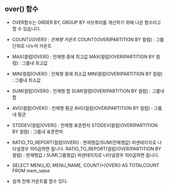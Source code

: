 ## over() 함수
  - OVER함수는 ORDER BY, GROUP BY 서브쿼리를 개선하기 위해 나온 함수라고 할 수 있습니다.
  - COUNT(*)OVER() : 전체행 카운트
    COUNT(*)OVER(PARTITION BY 컬럼) : 그룹단위로 나누어 카운트

  - MAX(컬럼)OVER() : 전체행 중에 최고값
    MAX(컬럼)OVER(PARTITION BY 컬럼) : 그룹내 최고값

  - MIN(컬럼)OVER() : 전체행 중에 최소값
    MIN(컬럼)OVER(PARTITION BY 컬럼) : 그룹내 최소값

  - SUM(컬럼)OVER() : 전체행 합
    SUM(컬럼)OVER(PARTITION BY 컬럼) : 그룹내 합

  - AVG(컬럼)OVER() : 전체행 평균
    AVG(컬럼)OVER(PARTITION BY 컬럼) : 그룹내 평균

  - STDDEV(컬럼)OVER() : 전체행 표준편차
    STDDEV(컬럼)OVER(PARTITION BY 컬럼) : 그룹내 표준편차

  - RATIO_TO_REPORT(컬럼)OVER() : 현재행값/SUM(전체행값) 퍼센테이지로 나타낼경우 100곱하면 됩니다.
    RATIO_TO_REPORT(컬럼)OVER(PARTITION BY 컬럼) : 현재행값 / SUM(그룹행값) 퍼센테이지로 나타낼경우 100곱하면 됩니다.
    
  - SELECT MENU_ID, MENU_NAME, COUNT(*)OVER() AS TOTALCOUNT FROM mem_salse
  - 쉽게 전체 카운트를 할수 있다.




